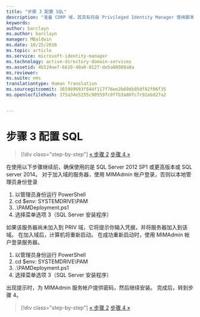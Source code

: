 ```yaml
---
title: "步骤 3 配置 SQL"
description: "准备 CORP 域，其具有将由 Privileged Identity Manager 使用脚本进行管理的现有标识或新标识"
keywords: 
author: barclayn
ms.author: barclayn
manager: MBaldwin
ms.date: 10/25/2016
ms.topic: article
ms.service: microsoft-identity-manager
ms.technology: active-directory-domain-services
ms.assetid: 4b524ae7-6610-40a0-8127-de5a08988a8a
ms.reviewer: 
ms.suite: ems
translationtype: Human Translation
ms.sourcegitcommit: 365989693f844f117f76ee2b69db85df82f06f35
ms.openlocfilehash: 375a34e5255c90559fc0ffb3a80fc7c92ebd27a2


---
```

# <a name="step-3-configuring-sql"></a>步骤 3 配置 SQL

>[!div class="step-by-step"]
[« 步骤 2](sp1-step2-configuring-corp-domain.md)
[步骤 4 »](sp1-step4-configuring-sharepoint.md)

在使用以下步骤继续前，确保使用的是 SQL Server 2012 SP1 或更高版本或 SQL server 2014。 对于加入域的服务器，使用 MIMAdmin 帐户登录，否则以本地管理员身份登录
1. 以管理员身份运行 PowerShell
2. cd $env: SYSTEMDRIVE\PAM
3. .\PAMDeployment.ps1
4. 选择菜单选项 3（SQL Server 安装程序）

  如果该服务器尚未加入到 PRIV 域，它将提示你输入凭据，并将服务器加入到该域。
  在加入域后，计算机将重新启动。 在成功重新启动时，使用 MIMAdmin 帐户登录服务器。

1. 以管理员身份运行 PowerShell
2. cd $env: SYSTEMDRIVE\PAM
3. .\PAMDeployment.ps1
4. 选择菜单选项 3（SQL Server 安装程序）

出现提示时，为 MIMAdmin 服务帐户提供密码，然后继续安装。 完成后，转到步骤 4。

>[!div class="step-by-step"]
[« 步骤 2](sp1-step2-configuring-corp-domain.md)
[步骤 4 »](sp1-step4-configuring-sharepoint.md)



<!--HONumber=Nov16_HO2-->


